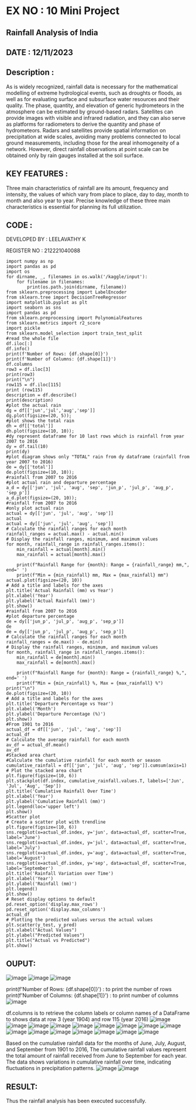 # EX NO : 10   Mini Project 
## Rainfall Analysis of India

## DATE : 12/11/2023

## Description :
As is widely recognized, rainfall data is necessary for the mathematical modelling of extreme hydrological events, such as droughts or floods, as well as for evaluating surface and subsurface water resources and their quality. The phase, quantity, and elevation of generic hydrometeors in the atmosphere can be estimated by ground-based radars. Satellites can provide images with visible and infrared radiation, and they can also serve as platforms for radiometers to derive the quantity and phase of hydrometeors. Radars and satellites provide spatial information on precipitation at wide scales, avoiding many problems connected to local ground measurements, including those for the areal inhomogeneity of a network. However, direct rainfall observations at point scale can be obtained only by rain gauges installed at the soil surface.

## KEY FEATURES :
Three main characteristics of rainfall are its amount, frequency and intensity, the values of which vary from place to place, day to day, month to month and also year to year. Precise knowledge of these three main characteristics is essential for planning its full utilization.

## CODE :
DEVELOPED BY : LEELAVATHY K

REGISTER NO : 212221040088
```
import numpy as np 
import pandas as pd 
import os
for dirname, _, filenames in os.walk('/kaggle/input'):
    for filename in filenames:
        print(os.path.join(dirname, filename))
from sklearn.preprocessing import LabelEncoder
from sklearn.tree import DecisionTreeRegressor
import matplotlib.pyplot as plt
import seaborn as sns
import pandas as pd
from sklearn.preprocessing import PolynomialFeatures
from sklearn.metrics import r2_score
import pickle
from sklearn.model_selection import train_test_split
#read the whole file 
df.iloc[:]
df.info()
print(f'Number of Rows: {df.shape[0]}')
print(f'Number of Columns: {df.shape[1]}')
df.columns
row3 = df.iloc[3]
print(row3)
print("\n")
row115 = df.iloc[115]
print (row115)
description = df.describe()
print(description)
#plot the actual rain 
dg = df[['jun','jul','aug','sep']]
dg.plot(figsize=(20, 5));
#plot shows the total rain 
dh = df[['total']]
dh.plot(figsize=(10, 10));
#dy represent dataframe for 10 last rows which is rainfall from year 2007 to 2016 
dy = df.tail(10)
print(dy)
#plot diagram shows only "TOTAL" rain from dy dataframe (rainfall from year 2007 to 2016)
de = dy[['total']]
de.plot(figsize=(10, 10));
#rainfall from 2007 to 2016
#plot actual rain and departure percentage 
a_d = dy[['jun', 'jul', 'aug', 'sep', 'jun_p', 'jul_p', 'aug_p', 'sep_p']]
a_d.plot(figsize=(20, 10));
#rainfall from 2007 to 2016
#only plot actual rain 
actual = dy[['jun', 'jul', 'aug', 'sep']]
actual
actual = dy[['jun', 'jul', 'aug', 'sep']]
# Calculate the rainfall ranges for each month
rainfall_ranges = actual.max() - actual.min()
# Display the rainfall ranges, minimum, and maximum values
for month, rainfall_range in rainfall_ranges.items():
    min_rainfall = actual[month].min()
    max_rainfall = actual[month].max()
    
    print(f"Rainfall Range for {month}: Range = {rainfall_range} mm,", end=' ')
    print(f"Min = {min_rainfall} mm, Max = {max_rainfall} mm")
actual.plot(figsize=(20, 10))
# Add a title and labels for the axes
plt.title('Actual Rainfall (mm) vs Year')
plt.xlabel('Year')
plt.ylabel('Actual Rainfall (mm)')
plt.show()
#rainfall from 2007 to 2016
#plot departure percentage 
de = dy[['jun_p', 'jul_p', 'aug_p', 'sep_p']]
de
de = dy[['jun_p', 'jul_p', 'aug_p', 'sep_p']]
# Calculate the rainfall ranges for each month
rainfall_ranges = de.max() - de.min()
# Display the rainfall ranges, minimum, and maximum values
for month, rainfall_range in rainfall_ranges.items():
    min_rainfall = de[month].min()
    max_rainfall = de[month].max()
    
    print(f"Rainfall Range for {month}: Range = {rainfall_range} %,", end=' ')
    print(f"Min = {min_rainfall} %, Max = {max_rainfall} %")
print("\n")
de.plot(figsize=(20, 10))
# Add a title and labels for the axes
plt.title('Departure Percentage vs Year')
plt.xlabel('Month')
plt.ylabel('Departure Percentage (%)')
plt.show()
#From 1901 to 2016
actual_df = df[['jun', 'jul', 'aug', 'sep']]
actual_df
# Calculate the average rainfall for each month
av_df = actual_df.mean()
av_df
#Stacked area chart
#Calculate the cumulative rainfall for each month or season
cumulative_rainfall = df[['jun', 'jul', 'aug', 'sep']].cumsum(axis=1)
# Plot the stacked area chart
plt.figure(figsize=(10, 6))
plt.stackplot(df.index, cumulative_rainfall.values.T, labels=['Jun', 'Jul', 'Aug', 'Sep'])
plt.title('Cumulative Rainfall Over Time')
plt.xlabel('Year')
plt.ylabel('Cumulative Rainfall (mm)')
plt.legend(loc='upper left')
plt.show()
#Scatter plot
# Create a scatter plot with trendline
plt.figure(figsize=(10, 6))
sns.regplot(x=actual_df.index, y='jun', data=actual_df, scatter=True, label='June')
sns.regplot(x=actual_df.index, y='jul', data=actual_df, scatter=True, label='July')
sns.regplot(x=actual_df.index, y='aug', data=actual_df, scatter=True, label='August')
sns.regplot(x=actual_df.index, y='sep', data=actual_df, scatter=True, label='September')
plt.title('Rainfall Variation over Time')
plt.xlabel('Year')
plt.ylabel('Rainfall (mm)')
plt.legend()
plt.show()
# Reset display options to default
pd.reset_option('display.max_rows')
pd.reset_option('display.max_columns')
actual_df
# Plotting the predicted values versus the actual values
plt.scatter(y_test, y_pred)
plt.xlabel("Actual Values")
plt.ylabel("Predicted Values")
plt.title("Actual vs Predicted")
plt.show()
```
## OUPUT:
![image](https://github.com/Anuayshh/Mini-Project/assets/127651217/3951899a-1c76-47ea-b082-d5f390a4616e)
![image](https://github.com/Anuayshh/Mini-Project/assets/127651217/7b72f3e0-6726-4a55-aad6-7c8e605cfc17)
![image](https://github.com/Anuayshh/Mini-Project/assets/127651217/03a9c408-6a16-4ee5-a7a6-df7a7e5a18cc)

print(f'Number of Rows: {df.shape[0]}') : to print the number of rows
print(f'Number of Columns: {df.shape[1]}') : to print number of columns
![image](https://github.com/Anuayshh/Mini-Project/assets/127651217/65b0bb3a-e18e-4b55-9e8c-8713789b8296)

df.columns is to retrieve the column labels or column names of a DataFrame
to shows data at row 3 (year 1904) and row 115 (year 2016)
![image](https://github.com/Anuayshh/Mini-Project/assets/127651217/81406b91-12d4-4d0f-8336-237c5ba90bca)
![image](https://github.com/Anuayshh/Mini-Project/assets/127651217/8648c3a4-742f-4878-80e8-6bdc571679d2)
![image](https://github.com/Anuayshh/Mini-Project/assets/127651217/a8d4a293-8118-4100-90e2-97a37a63b7ac)
![image](https://github.com/Anuayshh/Mini-Project/assets/127651217/d40f794e-2069-44ea-a532-d11111d4e069)
![image](https://github.com/Anuayshh/Mini-Project/assets/127651217/993dc66a-5650-4b6a-a012-526d725f5047)
![image](https://github.com/Anuayshh/Mini-Project/assets/127651217/293e6529-3814-4e92-a354-19f08e56ea10)
![image](https://github.com/Anuayshh/Mini-Project/assets/127651217/7016fc23-3624-412a-9b83-57b087c4604e)
![image](https://github.com/Anuayshh/Mini-Project/assets/127651217/baa1763e-91d7-4c2d-aafe-7071467a9101)
![image](https://github.com/Anuayshh/Mini-Project/assets/127651217/6b2f5ab5-17e0-4a45-a0ec-7206dc904ba3)
![image](https://github.com/Anuayshh/Mini-Project/assets/127651217/e38b2f30-5cd7-4bd2-8fcf-a7d0481cdbb5)
![image](https://github.com/Anuayshh/Mini-Project/assets/127651217/c96bdd63-9d40-42a8-8723-2cf02487172b)
![image](https://github.com/Anuayshh/Mini-Project/assets/127651217/7f9eb9e9-6c7e-4904-b3f3-5217abc1d369)
![image](https://github.com/Anuayshh/Mini-Project/assets/127651217/e5da59c0-250f-4ed0-85f3-06c67177b4e9)
![image](https://github.com/Anuayshh/Mini-Project/assets/127651217/595a4ce4-d1d5-4cd9-a6dd-82d646371eab)
![image](https://github.com/Anuayshh/Mini-Project/assets/127651217/a1ae278f-56ff-4f96-88c4-2137659cbe32)
![image](https://github.com/Anuayshh/Mini-Project/assets/127651217/7c623e35-9a23-4cd2-b54d-9befe42ea958)

Based on the cumulative rainfall data for the months of June, July, August, and September from 1901 to 2016,
The cumulative rainfall values represent the total amount of rainfall received from June to September for each year. 
The data shows variations in cumulative rainfall over time, indicating fluctuations in precipitation patterns.
![image](https://github.com/Anuayshh/Mini-Project/assets/127651217/c41e54c5-9769-48bb-8b50-0642634f3104)
![image](https://github.com/Anuayshh/Mini-Project/assets/127651217/11b8f249-2db7-484d-93a8-0cc60e3d8601)



## RESULT:
Thus the rainfall analysis has been executed successfully.
